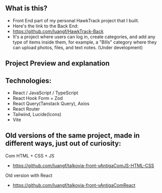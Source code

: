 ## What is this?
* Front End part of my personal HawkTrack project that I built.
* Here's the link to the Back End:
* https://github.com/luangf/HawkTrack-Back
* It's a project where users can log in, create categories, and add any type of items inside them, for example, a "Bills" category where they can upload photos, files, and text notes. (Under development)

## Project Preview and explanation


## Technologies:
* React / JavaScript / TypeScript
* React Hook Form + Zod
* React Query(Tanstack Query), Axios
* React Router
* Tailwind, Lucide(Icons)
* Vite

## Old versions of the same project, made in different ways, just out of curiosity:
Com HTML + CSS + JS
* https://github.com/luangf/talkovia-front-vAntigaComJS-HTML-CSS

Old version with React
* https://github.com/luangf/talkovia-front-vAntigaComReact
